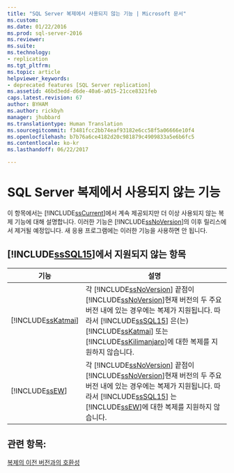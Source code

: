 ```yaml
---
title: "SQL Server 복제에서 사용되지 않는 기능 | Microsoft 문서"
ms.custom: 
ms.date: 01/22/2016
ms.prod: sql-server-2016
ms.reviewer: 
ms.suite: 
ms.technology:
- replication
ms.tgt_pltfrm: 
ms.topic: article
helpviewer_keywords:
- deprecated features [SQL Server replication]
ms.assetid: 46bd3edd-d6de-40a6-a015-21cce8321feb
caps.latest.revision: 67
author: BYHAM
ms.author: rickbyh
manager: jhubbard
ms.translationtype: Human Translation
ms.sourcegitcommit: f3481fcc2bb74eaf93182e6cc58f5a06666e10f4
ms.openlocfilehash: b7b76a6ce4182d20c981879c4909833a5e6b6fc5
ms.contentlocale: ko-kr
ms.lasthandoff: 06/22/2017

---
```

# <a name="deprecated-features-in-sql-server-replication"></a>SQL Server 복제에서 사용되지 않는 기능
  이 항목에서는 [!INCLUDE[ssCurrent](../../includes/sscurrent-md.md)]에서 계속 제공되지만 더 이상 사용되지 않는 복제 기능에 대해 설명합니다. 이러한 기능은 [!INCLUDE[ssNoVersion](../../includes/ssnoversion-md.md)]의 이후 릴리스에서 제거될 예정입니다. 새 응용 프로그램에는 이러한 기능을 사용하면 안 됩니다.  
  
## <a name="items-deprecated-in-includesssql15includessssql15-mdmd"></a>[!INCLUDE[ssSQL15](../../includes/sssql15-md.md)]에서 지원되지 않는 항목  
  
|기능|설명|  
|-------------|-----------------|  
|[!INCLUDE[ssKatmai](../../includes/sskatmai-md.md)]|각 [!INCLUDE[ssNoVersion](../../includes/ssnoversion-md.md)] 끝점이 [!INCLUDE[ssNoVersion](../../includes/ssnoversion-md.md)]현재 버전의 두 주요 버전 내에 있는 경우에는 복제가 지원됩니다. 따라서 [!INCLUDE[ssSQL15](../../includes/sssql15-md.md)] 은(는) [!INCLUDE[ssKatmai](../../includes/sskatmai-md.md)] 또는 [!INCLUDE[ssKilimanjaro](../../includes/sskilimanjaro-md.md)]에 대한 복제를 지원하지 않습니다.|  
|[!INCLUDE[ssEW](../../includes/ssew-md.md)]|각 [!INCLUDE[ssNoVersion](../../includes/ssnoversion-md.md)] 끝점이 [!INCLUDE[ssNoVersion](../../includes/ssnoversion-md.md)]현재 버전의 두 주요 버전 내에 있는 경우에는 복제가 지원됩니다. 따라서 [!INCLUDE[ssSQL15](../../includes/sssql15-md.md)] 는 [!INCLUDE[ssEW](../../includes/ssew-md.md)]에 대한 복제를 지원하지 않습니다.|  
  
## <a name="see-also"></a>관련 항목:  
 [복제의 이전 버전과의 호환성](../../relational-databases/replication/replication-backward-compatibility.md)  
  
  

